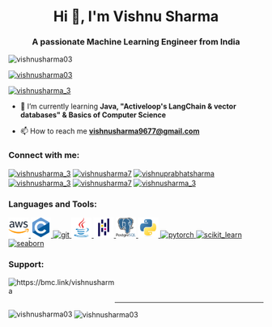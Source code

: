 <h1 align="center">Hi 👋, I'm Vishnu Sharma</h1>
<h3 align="center">A passionate Machine Learning Engineer from India</h3>

<p align="left"> <img src="https://komarev.com/ghpvc/?username=vishnusharma03&label=Profile%20views&color=0e75b6&style=flat" alt="vishnusharma03" /> </p>

<p align="left"> <a href="https://github.com/ryo-ma/github-profile-trophy"><img src="https://github-profile-trophy.vercel.app/?username=vishnusharma03" alt="vishnusharma03" /></a> </p>

<p align="left"> <a href="https://twitter.com/vishnusharma_3" target="blank"><img src="https://img.shields.io/twitter/follow/vishnusharma_3?logo=twitter&style=for-the-badge" alt="vishnusharma_3" /></a> </p>

- 🔭 I’m currently learning **Java, "Activeloop's LangChain & vector databases" & Basics of Computer Science**

- 📫 How to reach me **vishnusharma9677@gmail.com**

<h3 align="left">Connect with me:</h3>
<p align="left">
<a href="https://twitter.com/vishnusharma_3" target="blank"><img align="center" src="https://raw.githubusercontent.com/rahuldkjain/github-profile-readme-generator/master/src/images/icons/Social/twitter.svg" alt="vishnusharma_3" height="30" width="40" /></a>
<a href="https://linkedin.com/in/vishnusharma7" target="blank"><img align="center" src="https://raw.githubusercontent.com/rahuldkjain/github-profile-readme-generator/master/src/images/icons/Social/linked-in-alt.svg" alt="vishnusharma7" height="30" width="40" /></a>
<a href="https://kaggle.com/vishnuprabhatsharma" target="blank"><img align="center" src="https://raw.githubusercontent.com/rahuldkjain/github-profile-readme-generator/master/src/images/icons/Social/kaggle.svg" alt="vishnuprabhatsharma" height="30" width="40" /></a>
<a href="https://instagram.com/vishnusharma_3" target="blank"><img align="center" src="https://raw.githubusercontent.com/rahuldkjain/github-profile-readme-generator/master/src/images/icons/Social/instagram.svg" alt="vishnusharma_3" height="30" width="40" /></a>
<a href="https://www.youtube.com/c/vishnusharma7" target="blank"><img align="center" src="https://raw.githubusercontent.com/rahuldkjain/github-profile-readme-generator/master/src/images/icons/Social/youtube.svg" alt="vishnusharma7" height="30" width="40" /></a>
<a href="https://www.leetcode.com/vishnusharma_3" target="blank"><img align="center" src="https://raw.githubusercontent.com/rahuldkjain/github-profile-readme-generator/master/src/images/icons/Social/leet-code.svg" alt="vishnusharma_3" height="30" width="40" /></a>
</p>

<h3 align="left">Languages and Tools:</h3>
<p align="left"> <a href="https://aws.amazon.com" target="_blank" rel="noreferrer"> <img src="https://raw.githubusercontent.com/devicons/devicon/master/icons/amazonwebservices/amazonwebservices-original-wordmark.svg" alt="aws" width="40" height="40"/> </a> <a href="https://www.cprogramming.com/" target="_blank" rel="noreferrer"> <img src="https://raw.githubusercontent.com/devicons/devicon/master/icons/c/c-original.svg" alt="c" width="40" height="40"/> </a> <a href="https://git-scm.com/" target="_blank" rel="noreferrer"> <img src="https://www.vectorlogo.zone/logos/git-scm/git-scm-icon.svg" alt="git" width="40" height="40"/> </a> <a href="https://www.java.com" target="_blank" rel="noreferrer"> <img src="https://raw.githubusercontent.com/devicons/devicon/master/icons/java/java-original.svg" alt="java" width="40" height="40"/> </a> <a href="https://pandas.pydata.org/" target="_blank" rel="noreferrer"> <img src="https://raw.githubusercontent.com/devicons/devicon/2ae2a900d2f041da66e950e4d48052658d850630/icons/pandas/pandas-original.svg" alt="pandas" width="40" height="40"/> </a> <a href="https://www.postgresql.org" target="_blank" rel="noreferrer"> <img src="https://raw.githubusercontent.com/devicons/devicon/master/icons/postgresql/postgresql-original-wordmark.svg" alt="postgresql" width="40" height="40"/> </a> <a href="https://www.python.org" target="_blank" rel="noreferrer"> <img src="https://raw.githubusercontent.com/devicons/devicon/master/icons/python/python-original.svg" alt="python" width="40" height="40"/> </a> <a href="https://pytorch.org/" target="_blank" rel="noreferrer"> <img src="https://www.vectorlogo.zone/logos/pytorch/pytorch-icon.svg" alt="pytorch" width="40" height="40"/> </a> <a href="https://scikit-learn.org/" target="_blank" rel="noreferrer"> <img src="https://upload.wikimedia.org/wikipedia/commons/0/05/Scikit_learn_logo_small.svg" alt="scikit_learn" width="40" height="40"/> </a> <a href="https://seaborn.pydata.org/" target="_blank" rel="noreferrer"> <img src="https://seaborn.pydata.org/_images/logo-mark-lightbg.svg" alt="seaborn" width="40" height="40"/> </a> </p>

<h3 align="left">Support:</h3>

<p><a href="https://www.buymeacoffee.com/vishnusharma"> <img align="left" src="https://cdn.buymeacoffee.com/buttons/v2/default-yellow.png" height="50" width="210" alt="https://bmc.link/vishnusharma" /></a></p><br><br>
<hr>
<p><img align="left" src="https://github-readme-stats.vercel.app/api/top-langs?username=vishnusharma03&show_icons=true&locale=en&layout=compact" alt="vishnusharma03" /></p>

<p>&nbsp;<img align="center" src="https://github-readme-stats.vercel.app/api?username=vishnusharma03&show_icons=true&locale=en" alt="vishnusharma03" /></p>
